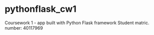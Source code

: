 # pythonflask_cw1
Coursework 1 - app built with Python Flask framework
Student matric. number: 40117969
